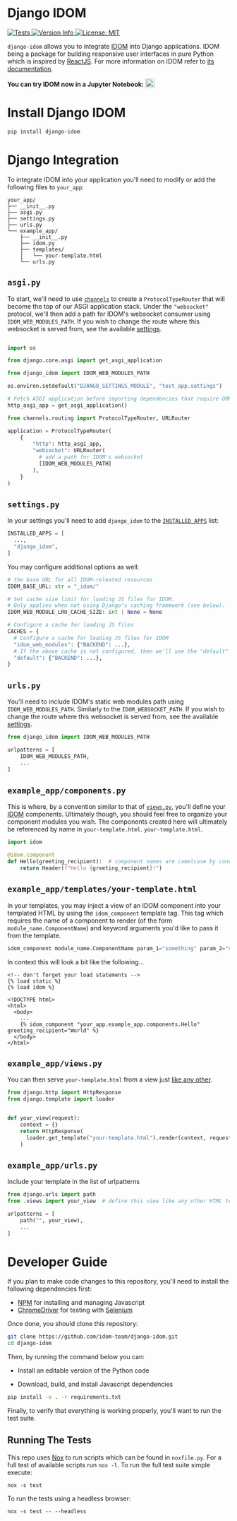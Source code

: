 # Django IDOM

<a href="https://github.com/idom-team/django-idom/actions?query=workflow%3ATest">
  <img alt="Tests" src="https://github.com/idom-team/django-idom/workflows/Test/badge.svg?event=push" />
</a>
<a href="https://pypi.python.org/pypi/django-idom">
  <img alt="Version Info" src="https://img.shields.io/pypi/v/idom.svg"/>
</a>
<a href="https://github.com/idom-team/django-idom/blob/main/LICENSE">
  <img alt="License: MIT" src="https://img.shields.io/badge/License-MIT-purple.svg">
</a>

`django-idom` allows you to integrate [IDOM](https://github.com/idom-team/idom) into
Django applications. IDOM being a package for building responsive user interfaces in
pure Python which is inspired by [ReactJS](https://reactjs.org/). For more information
on IDOM refer to [its documentation](https://idom-docs.herokuapp.com).

**You can try IDOM now in a Jupyter Notebook:**
<a
  target="_blank"
  href="https://mybinder.org/v2/gh/idom-team/idom-jupyter/main?filepath=notebooks%2Fintroduction.ipynb">
  <img
    alt="Binder"
    valign="bottom"
    height="21px"
    src="https://mybinder.org/badge_logo.svg"/>
</a>


# Install Django IDOM

```bash
pip install django-idom
```

# Django Integration

To integrate IDOM into your application you'll need to modify or add the following files to `your_app`:

```
your_app/
├── __init__.py
├── asgi.py
├── settings.py
├── urls.py
└── example_app/
    ├── __init__.py
    ├── idom.py
    ├── templates/
    │   └── your-template.html
    └── urls.py
```

## `asgi.py`

To start, we'll need to use [`channels`](https://channels.readthedocs.io/en/stable/) to
create a `ProtocolTypeRouter` that will become the top of our ASGI application stack.
Under the `"websocket"` protocol, we'll then add a path for IDOM's websocket consumer
using `IDOM_WEB_MODULES_PATH`. If you wish to change the route where this
websocket is served from, see the available [settings](#settings.py).

```python

import os

from django.core.asgi import get_asgi_application

from django_idom import IDOM_WEB_MODULES_PATH

os.environ.setdefault("DJANGO_SETTINGS_MODULE", "test_app.settings")

# Fetch ASGI application before importing dependencies that require ORM models.
http_asgi_app = get_asgi_application()

from channels.routing import ProtocolTypeRouter, URLRouter

application = ProtocolTypeRouter(
    {
        "http": http_asgi_app,
        "websocket": URLRouter(
          # add a path for IDOM's websocket
          [IDOM_WEB_MODULES_PATH]
        ),
    }
)
```

## `settings.py`

In your settings you'll need to add `django_idom` to the
[`INSTALLED_APPS`](https://docs.djangoproject.com/en/3.2/ref/settings/#std:setting-INSTALLED_APPS)
list:

```python
INSTALLED_APPS = [
  ...,
  "django_idom",
]
```

You may configure additional options as well:

```python
# the base URL for all IDOM-releated resources
IDOM_BASE_URL: str = "_idom/"

# Set cache size limit for loading JS files for IDOM.
# Only applies when not using Django's caching framework (see below).
IDOM_WEB_MODULE_LRU_CACHE_SIZE: int | None = None

# Configure a cache for loading JS files
CACHES = {
  # Configure a cache for loading JS files for IDOM
  "idom_web_modules": {"BACKEND": ...},
  # If the above cache is not configured, then we'll use the "default" instead
  "default": {"BACKEND": ...},
}
```

## `urls.py`

You'll need to include IDOM's static web modules path using `IDOM_WEB_MODULES_PATH`.
Similarly to the `IDOM_WEBSOCKET_PATH`. If you wish to change the route where this
websocket is served from, see the available [settings](#settings.py).

```python
from django_idom import IDOM_WEB_MODULES_PATH

urlpatterns = [
    IDOM_WEB_MODULES_PATH,
    ...
]
```

## `example_app/components.py`

This is where, by a convention similar to that of
[`views.py`](https://docs.djangoproject.com/en/3.2/topics/http/views/), you'll define
your [IDOM](https://github.com/idom-team/idom) components. Ultimately though, you should
feel free to organize your component modules you wish. The components created here will
ultimately be referenced by name in `your-template.html`. `your-template.html`.

```python
import idom

@idom.component
def Hello(greeting_recipient):  # component names are camelcase by convention
    return Header(f"Hello {greeting_recipient}!")
```

## `example_app/templates/your-template.html`

In your templates, you may inject a view of an IDOM component into your templated HTML
by using the `idom_component` template tag. This tag which requires the name of a component
to render (of the form `module_name.ComponentName`) and keyword arguments you'd like to
pass it from the template.

```python
idom_component module_name.ComponentName param_1="something" param_2="something-else"
```

In context this will look a bit like the following...

```jinja
<!-- don't forget your load statements -->
{% load static %}
{% load idom %}

<!DOCTYPE html>
<html>
  <body>
    ...
    {% idom_component "your_app.example_app.components.Hello" greeting_recipient="World" %}
  </body>
</html>
```

## `example_app/views.py`

You can then serve `your-template.html` from a view just
[like any other](https://docs.djangoproject.com/en/3.2/intro/tutorial03/#write-views-that-actually-do-something).

```python
from django.http import HttpResponse
from django.template import loader


def your_view(request):
    context = {}
    return HttpResponse(
      loader.get_template("your-template.html").render(context, request)
    )
```

## `example_app/urls.py`

Include your template in the list of urlpatterns

```python
from django.urls import path
from .views import your_view  # define this view like any other HTML template

urlpatterns = [
    path("", your_view),
    ...
]
```

# Developer Guide

If you plan to make code changes to this repository, you'll need to install the
following dependencies first:

- [NPM](https://docs.npmjs.com/try-the-latest-stable-version-of-npm) for
  installing and managing Javascript
- [ChromeDriver](https://chromedriver.chromium.org/downloads) for testing with
  [Selenium](https://www.seleniumhq.org/)

Once done, you should clone this repository:

```bash
git clone https://github.com/idom-team/django-idom.git
cd django-idom
```

Then, by running the command below you can:

- Install an editable version of the Python code

- Download, build, and install Javascript dependencies

```bash
pip install -e . -r requirements.txt
```

Finally, to verify that everything is working properly, you'll want to run the test suite.

## Running The Tests

This repo uses [Nox](https://nox.thea.codes/en/stable/) to run scripts which can
be found in `noxfile.py`. For a full test of available scripts run `nox -l`. To run the full test suite simple execute:

```
nox -s test
```

To run the tests using a headless browser:

```
nox -s test -- --headless
```
